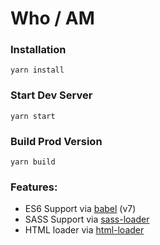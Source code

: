 # Who / AM

### Installation

```
yarn install
```

### Start Dev Server

```
yarn start
```

### Build Prod Version

```
yarn build
```

### Features:

- ES6 Support via [babel](https://babeljs.io/) (v7)
- SASS Support via [sass-loader](https://github.com/jtangelder/sass-loader)
- HTML loader via [html-loader](https://github.com/webpack-contrib/html-loader)

